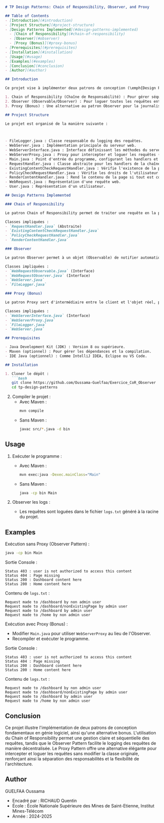 ```markdown
# TP Design Patterns: Chain of Responsibility, Observer, and Proxy

## Table of Contents
- [Introduction](#introduction)
- [Project Structure](#project-structure)
- [Design Patterns Implemented](#design-patterns-implemented)
  - [Chain of Responsibility](#chain-of-responsibility)
  - [Observer](#observer)
  - [Proxy (Bonus)](#proxy-bonus)
- [Prerequisites](#prerequisites)
- [Installation](#installation)
- [Usage](#usage)
- [Examples](#examples)
- [Conclusion](#conclusion)
- [Author](#author)

## Introduction

Ce projet vise à implémenter deux patrons de conception (\emph{Design Patterns}) principaux dans un mini-serveur web en Java, avec une option supplémentaire pour utiliser un troisième patron en bonus. Les patrons mis en œuvre sont :

1. Chain of Responsibility (Chaîne de Responsabilité) : Pour gérer séquentiellement les requêtes via une série de gestionnaires (handlers).
2. Observer (Observable/Observer) : Pour loguer toutes les requêtes entrantes dans un fichier.
3. Proxy (Bonus) : Une alternative au patron Observer pour la journalisation des requêtes.

## Project Structure

Le projet est organisé de la manière suivante :



- FileLogger.java : Classe responsable du logging des requêtes.
- WebServer.java : Implémentation principale du serveur web.
- WebServerInterface.java : Interface définissant les méthodes du serveur web.
- WebServerProxy.java : Proxy pour intercepter et loguer les requêtes (bonus).
- Main.java : Point d'entrée du programme, configurant les handlers et les proxies.
- RequestHandler.java : Classe abstraite pour les handlers de la chaîne de responsabilité.
- ExistingContentCheckRequestHandler.java : Vérifie l'existence de la page demandée.
- PolicyCheckRequestHandler.java : Vérifie les droits de l'utilisateur.
- RenderContentHandler.java : Rend le contenu de la page si tout est conforme.
- WebRequest.java : Représentation d'une requête web.
- User.java : Représentation d'un utilisateur.

## Design Patterns Implemented

### Chain of Responsibility

Le patron Chain of Responsibility permet de traiter une requête en la passant à travers une chaîne de gestionnaires (handlers). Chaque handler décide soit de traiter la requête, soit de la passer au suivant dans la chaîne.

Classes impliquées :
- `RequestHandler.java` (Abstraite)
- `ExistingContentCheckRequestHandler.java`
- `PolicyCheckRequestHandler.java`
- `RenderContentHandler.java`

### Observer

Le patron Observer permet à un objet (Observable) de notifier automatiquement une liste d'observateurs lorsqu'un événement se produit. Dans ce projet, le serveur web notifie les observateurs chaque fois qu'une requête est reçue, permettant ainsi le logging des requêtes.

Classes impliquées :
- `WebRequestObservable.java` (Interface)
- `WebRequestObserver.java` (Interface)
- `WebServer.java`
- `FileLogger.java`

### Proxy (Bonus)

Le patron Proxy sert d'intermédiaire entre le client et l'objet réel, permettant d'ajouter des comportements supplémentaires comme le logging sans modifier la classe originale.

Classes impliquées :
- `WebServerInterface.java` (Interface)
- `WebServerProxy.java`
- `FileLogger.java`
- `WebServer.java`

## Prerequisites

- Java Development Kit (JDK) : Version 8 ou supérieure.
- Maven (optionnel) : Pour gérer les dépendances et la compilation.
- IDE Java (optionnel) : Comme IntelliJ IDEA, Eclipse ou VS Code.

## Installation

1. Cloner le dépôt :
   ```bash
   git clone https://github.com/Oussama-Guelfaa/Exercice_CoR_Observer
   cd tp-design-patterns
   ```

2. Compiler le projet :
   - Avec Maven :
     ```bash
     mvn compile
     ```
   - Sans Maven :
     ```bash
     javac src/*.java -d bin
     ```

## Usage

1. Exécuter le programme :
   - Avec Maven :
     ```bash
     mvn exec:java -Dexec.mainClass="Main"
     ```
   - Sans Maven :
     ```bash
     java -cp bin Main
     ```

2. Observer les logs :
   - Les requêtes sont loguées dans le fichier `logs.txt` généré à la racine du projet.

## Examples

Exécution sans Proxy (Observer Pattern) :
```bash
java -cp bin Main
```
Sortie Console :
```
Status 403 : user is not authorized to access this content
Status 404 : Page missing
Status 200 : Dashboard content here
Status 200 : Home content here
```
Contenu de `logs.txt` :
```
Request made to /dashboard by non admin user
Request made to /dashboard/nonExistingPage by admin user
Request made to /dashboard by admin user
Request made to /home by non admin user
```

Exécution avec Proxy (Bonus) :
- Modifier `Main.java` pour utiliser `WebServerProxy` au lieu de l'Observer.
- Recompiler et exécuter le programme.
  
Sortie Console :
```
Status 403 : user is not authorized to access this content
Status 404 : Page missing
Status 200 : Dashboard content here
Status 200 : Home content here
```
Contenu de `logs.txt` :
```
Request made to /dashboard by non admin user
Request made to /dashboard/nonExistingPage by admin user
Request made to /dashboard by admin user
Request made to /home by non admin user
```

## Conclusion

Ce projet illustre l'implémentation de deux patrons de conception fondamentaux en génie logiciel, ainsi qu'une alternative bonus. L'utilisation du Chain of Responsibility permet une gestion claire et séquentielle des requêtes, tandis que le Observer Pattern facilite le logging des requêtes de manière décentralisée. Le Proxy Pattern offre une alternative élégante pour intercepter et loguer les requêtes sans modifier la classe originale, renforçant ainsi la séparation des responsabilités et la flexibilité de l'architecture.

## Author

GUELFAA Oussama

- Encadré par : RICHAUD Quentin
- École : École Nationale Supérieure des Mines de Saint-Etienne, Institut Mines-Télécom
- Année : 2024-2025
```
